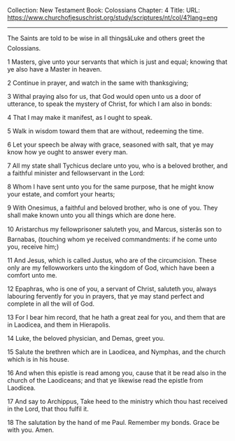 Collection: New Testament
Book: Colossians
Chapter: 4
Title: 
URL: https://www.churchofjesuschrist.org/study/scriptures/nt/col/4?lang=eng

---

The Saints are told to be wise in all thingsâLuke and others greet the Colossians.

1 Masters, give unto your servants that which is just and equal; knowing that ye also have a Master in heaven.

2 Continue in prayer, and watch in the same with thanksgiving;

3 Withal praying also for us, that God would open unto us a door of utterance, to speak the mystery of Christ, for which I am also in bonds:

4 That I may make it manifest, as I ought to speak.

5 Walk in wisdom toward them that are without, redeeming the time.

6 Let your speech be alway with grace, seasoned with salt, that ye may know how ye ought to answer every man.

7 All my state shall Tychicus declare unto you, who is a beloved brother, and a faithful minister and fellowservant in the Lord:

8 Whom I have sent unto you for the same purpose, that he might know your estate, and comfort your hearts;

9 With Onesimus, a faithful and beloved brother, who is one of you. They shall make known unto you all things which are done here.

10 Aristarchus my fellowprisoner saluteth you, and Marcus, sisterâs son to Barnabas, (touching whom ye received commandments: if he come unto you, receive him;)

11 And Jesus, which is called Justus, who are of the circumcision. These only are my fellowworkers unto the kingdom of God, which have been a comfort unto me.

12 Epaphras, who is one of you, a servant of Christ, saluteth you, always labouring fervently for you in prayers, that ye may stand perfect and complete in all the will of God.

13 For I bear him record, that he hath a great zeal for you, and them that are in Laodicea, and them in Hierapolis.

14 Luke, the beloved physician, and Demas, greet you.

15 Salute the brethren which are in Laodicea, and Nymphas, and the church which is in his house.

16 And when this epistle is read among you, cause that it be read also in the church of the Laodiceans; and that ye likewise read the epistle from Laodicea.

17 And say to Archippus, Take heed to the ministry which thou hast received in the Lord, that thou fulfil it.

18 The salutation by the hand of me Paul. Remember my bonds. Grace be with you. Amen.

